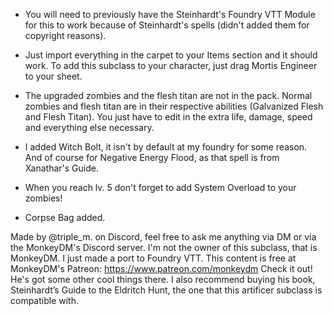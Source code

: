 - You will need to previously have the Steinhardt's Foundry VTT Module for this to work because of Steinhardt's spells (didn't added them for copyright reasons).

- Just import everything in the carpet to your Items section and it should work. To add this subclass to your character, just drag Mortis Engineer to your sheet.

- The upgraded zombies and the flesh titan are not in the pack. Normal zombies and flesh titan are in their respective abilities (Galvanized Flesh and Flesh Titan). 
  You just have to edit in the extra life, damage, speed and everything else necessary.

- I added Witch Bolt, it isn't by default at my foundry for some reason. And of course for Negative Energy Flood, as that spell is from Xanathar's Guide.

- When you reach lv. 5 don't forget to add System Overload to your zombies!

- Corpse Bag added.



Made by @triple_m. on Discord, feel free to ask me anything via DM or via the MonkeyDM's Discord server.
I'm not the owner of this subclass, that is MonkeyDM. I just made a port to Foundry VTT.
This content is free at MonkeyDM's Patreon: https://www.patreon.com/monkeydm
Check it out! He's got some other cool things there.
I also recommend buying his book, Steinhardt’s Guide to the Eldritch Hunt, the one that this artificer subclass is compatible with.

